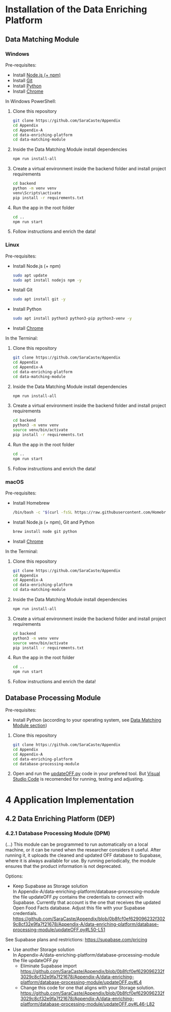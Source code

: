 # Installation of the Data Enriching Platform

## Data Matching Module

### Windows
Pre-requisites:
  - Install [Node.js (+ npm)](https://nodejs.org/en/download)
  - Install [Git](https://git-scm.com/downloads/win)
  - Install [Python](https://www.python.org/downloads/)
  - Install [Chrome](https://www.google.com/chrome/)
    
In Windows PowerShell:  

1. Clone this repository
   ```sh
   git clone https://github.com/SaraCaste/Appendix
   cd Appendix
   cd Appendix-A
   cd data-enriching-platform
   cd data-matching-module
   ```
2. Inside the Data Matching Module install dependencies
   ```sh
   npm run install-all
   ```
3. Create a virtual environment inside the backend folder and install project requirements
   ```sh
   cd backend
   python -m venv venv
   venv\Scripts\activate
   pip install -r requirements.txt
   ```
4. Run the app in the root folder
   ```sh
   cd ..
   npm run start
   ```
5. Follow instructions and enrich the data!

### Linux 
Pre-requisites:
  - Install Node.js (+ npm)
    ```sh
    sudo apt update
    sudo apt install nodejs npm -y
    ```
  - Install Git
    ```sh
    sudo apt install git -y
    ```
  - Install Python
    ```sh
    sudo apt install python3 python3-pip python3-venv -y
    ```
  - Install [Chrome](https://www.google.com/chrome/)

In the Terminal:  

1. Clone this repository
   ```sh
   git clone https://github.com/SaraCaste/Appendix
   cd Appendix
   cd Appendix-A
   cd data-enriching-platform
   cd data-matching-module
   ```
2. Inside the Data Matching Module install dependencies
   ```sh
   npm run install-all
   ```
3. Create a virtual environment inside the backend folder and install project requirements
   ```sh
   cd backend
   python3 -m venv venv
   source venv/bin/activate
   pip install -r requirements.txt
   ```
4. Run the app in the root folder
   ```sh
   cd ..
   npm run start
   ```
5. Follow instructions and enrich the data!

### macOS 
Pre-requisites:
  - Install Homebrew
    ```sh
    /bin/bash -c "$(curl -fsSL https://raw.githubusercontent.com/Homebrew/install/HEAD/install.sh)"
    ```
  - Install Node.js (+ npm), Git and Python
    ```sh
    brew install node git python
    ```
  - Install [Chrome](https://www.google.com/chrome/)

In the Terminal:  

1. Clone this repository
   ```sh
   git clone https://github.com/SaraCaste/Appendix
   cd Appendix
   cd Appendix-A
   cd data-enriching-platform
   cd data-matching-module
   ```
2. Inside the Data Matching Module install dependencies
   ```sh
   npm run install-all
   ```
3. Create a virtual environment inside the backend folder and install project requirements
   ```sh
   cd backend
   python3 -m venv venv
   source venv/bin/activate
   pip install -r requirements.txt
   ```
4. Run the app in the root folder
   ```sh
   cd ..
   npm run start
   ```
5. Follow instructions and enrich the data!

## Database Processing Module
Pre-requisites:
  - Install Python (according to your operating system, see [Data Matching Module section](#Data-Matching-Module))

1. Clone this repository
   ```sh
   git clone https://github.com/SaraCaste/Appendix
   cd Appendix
   cd Appendix-A
   cd data-enriching-platform
   cd database-processing-module
   ```

2. Open and run the [updateOFF.py](https://github.com/SaraCaste/data-enriching-platform/tree/main/database-processing-module) code in your prefered tool. But [Visual Studio Code](https://code.visualstudio.com/Download) is recomended for running, testing and adjusting.

# 4	Application Implementation 
## 4.2	Data Enriching Platform (DEP)
### 4.2.1	Database Processing Module (DPM)
(...) This module can be programmed to run automatically on a local machine, or it can be runed when the researcher considers it useful. After running it, it uploads the cleaned and updated OFF database to Supabase, where it is always available for use. By running periodically, the module ensures that the product information is not deprecated.

Options:

- Keep Supabase as Storage solution <br/>
In Appendix-A/data-enriching-platform/database-processing-module the file updateOFF.py contains the credentials to connect with Supabase. Currently that account is the one that receives the updated Open Food Facts database. Adjust this file with your Supabase credentials.
https://github.com/SaraCaste/Appendix/blob/0b8fcf0ef629096232f3029c8cf32e9fa7f21678/Appendix-A/data-enriching-platform/database-processing-module/updateOFF.py#L50-L51

See Supabase plans and restrictions: https://supabase.com/pricing

- Use another Storage solution <br/>
In Appendix-A/data-enriching-platform/database-processing-module the file updateOFF.py 
  - Eliminate Supabase import
  https://github.com/SaraCaste/Appendix/blob/0b8fcf0ef629096232f3029c8cf32e9fa7f21678/Appendix-A/data-enriching-platform/database-processing-module/updateOFF.py#L4 
  - Change this code for one that aligns with your Storage solution. 
https://github.com/SaraCaste/Appendix/blob/0b8fcf0ef629096232f3029c8cf32e9fa7f21678/Appendix-A/data-enriching-platform/database-processing-module/updateOFF.py#L46-L82








